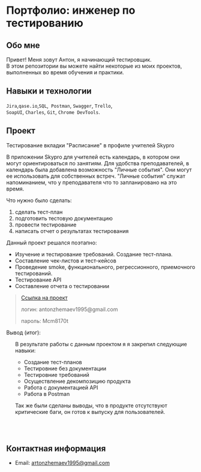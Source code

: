 # Портфолио: инженер по тестированию

## Обо мне 

Привет! Меня зовут Антон, я начинающий тестировщик. <br>
В этом репозитории вы можете найти некоторые из моих проектов, выполненных во время обучения и практики.
<br>

## Навыки и технологии
``Jira``,``qase.io``,``SQL``,`` Postman``, ``Swagger``, ``Trello``, <br>
``SoapUI``,  ``Charles``, ``Git``, ``Chrome DevTools``.




## Проект

<p>Тестирование вкладки "Расписание" в профиле учителей Skypro</p>

<p>В приложении Skypro для учителей есть календарь, в котором они могут ориентироваться по занятиям. Для удобства преподавателей, в календарь была добавлена возможность "Личные события". Они могут ее использовать для собственных встреч. "Личные события" служат напоминанием, что у преподавателя что то запланировано на это время. </p>


<p>Что нужно было сделать:<p>
  
<ol>
  <li>сделать тест-план </li>
  <li>подготовить тестовую документацию</li>
  <li>провести тестирование</li>
  <li>написать отчет о результатах тестирования</li>
</ol>

<p>Данный проект решался поэтапно:

- Изучение и тестирование требований.  Создание тест-плана.
- Составление чек-листов и тест-кейсов
- Проведение smoke, функционального, регрессионного, приемочного тестирований.
- Тестирование API
- Составление отчета о тестировании<p>

> <a href="https://zhemaev-bug-report.atlassian.net/l/cp/3k3Lg0re">Ссылка на проект</a>
> <p> логин: antonzhemaev1995@gmail.com </p>
> <p> пароль: Mcm8170t </p>

<p>Вывод (итог):<p>
<ol>
  В результате работы с данным проектом я я закрепил следующие навыки: <p>
  
  - Создание тест-планов
  - Тестировние без документации
  - Тестировние требований
  - Осуществление декомпозицию продукта
  - Работа с документацией API
  - Работа в Postman<p>
  
  Так же были сделаны выводы, что в продукте отсутствуют критические баги, он готов к выпуску для пользователей.
</ol>
<br> 

<br> 




## Контактная информация
- Email: aтtonzhemaev1995@gmail.com
